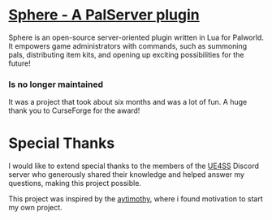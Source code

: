 # [Sphere - A PalServer plugin](https://www.curseforge.com/palworld/lua-code-mods/sphere)
Sphere is an open-source server-oriented plugin written in Lua for Palworld. It empowers game administrators with commands, such as summoning pals, distributing item kits, and opening up exciting possibilities for the future!

### Is no longer maintained
It was a project that took about six months and was a lot of fun. A huge thank you to CurseForge for the award!

# Special Thanks
I would like to extend special thanks to the members of the [UE4SS](https://discord.com/invite/7qhRGHF9Tt) Discord server who generously shared their knowledge and helped answer my questions, making this project possible.

This project was inspired by the [aytimothy](https://github.com/aytimothy/PalworldEssentials/), where i found motivation to start my own project.
